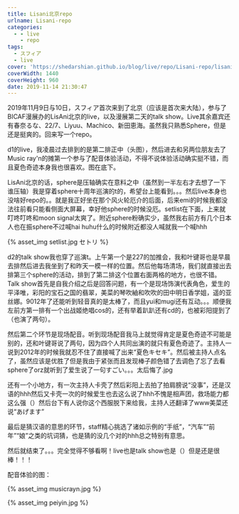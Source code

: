 ```yaml
---
title: Lisani北京repo
urlname: Lisani-repo
categories:
  - - live
    - repo
tags:
  - スフィア
  - live
cover: 'https://shedarshian.github.io/blog/live/repo/Lisani-repo/lisani.jpg'
coverWidth: 1440
coverHeight: 960
date: 2019-11-14 21:30:47
---
```


2019年11月9日与10日，スフィア首次来到了北京（应该是首次来大陆），参与了BICAF漫展办的LisAni北京的live，以及漫展第二天的talk show。Live其余嘉宾还有春奈るな、22/7、Liyuu、Machico、新田恵海。虽然我只熟悉Sphere，但是还是挺爽的。回来写一个repo。

d1的live，我凌晨过去排到的是第二排正中（头图），然后进去和另两位朋友去了Music ray'n的摊第一个参与了配音体验活动，不得不说体验活动确实挺不错，而且夏色奇迹本身我也很喜欢。图在底下。

LisAni北京的话，sphere是压轴确实在意料之中（虽然到一半左右才去想了一下谁压轴）我是穿着sphere十周年巡演的t的，希望台上能看到。。。然后live本身也没啥好repo的。。就是我正好坐在那个风火轮厄介的后面，后来emi的时候我都没法往前看只能看侧面大屏幕，幸好他sphere的时候没厄。setlist在下面，上来就叮咚叮咚和moon signal太爽了。附近sphere粉确实少，虽然我右前方有几个日本人也在振sphere不过喊hai huhu什么的时候附近都没人喊就我一个喊hhh

<!--more-->
{% asset_img setlist.jpg セトリ %}

d2的talk show我也穿了巡演t。上午第一个是227的加推会，我和叶键哥也是早晨去排然后进去我坐到了和昨天一模一样的位置。然后他每场清场，我们就直接出去排第三个sphere的活动，排到了第二排这个位置右面两格的地方，也很不错。Talk show首先是自我介绍之后是回答问题，有一个是现场饰演代表角色，爱生的平泽唯，彩阳的宝石之国的翡翠，美菜的琴吹紬和吹吹的田中明日香学姐，遥的亚丝娜。9012年了还能听到轻音真的是太棒了，而且yui和mugi还有互动。。。顺便我左前方第一排有一个出战姬绝唱cos的，还有举着趴趴还有cd的，也被彩阳提到了（也演了两句）。

然后第二个环节是现场配音。听到现场配音我马上就觉得肯定是夏色奇迹不可能是别的，还和叶键哥说了两句，因为四个人共同出演的就只有夏色奇迹了。主持人一说到2012年的时候我就忍不住了直接喊了出来“夏色キセキ”。然后被主持人点名了，虽然应该是优胜了但是我由于紧张而且发现棒子颜色错了去调色了忘了去看sphere了orz就听到了爱生说了一句すごい。。。太后悔了.jpg

还有一个小地方，有一次主持人卡壳了然后彩阳上去拍了拍肩膀说“没事”，还是汉语的hhh然后又卡壳一次的时候爱生也去这么说了hhh不愧是相声团，救场能力都这么强（）然后台下有人说你这个西服脱下来给我，主持人还翻译了www美菜还说“あげます”

最后是猜汉语的意思的环节，staff精心挑选了诸如示例的“手纸”，“汽车”“前年”“娘”之类的坑词猜，也是猜的没几个对的hhh总之特别有意思。

然后就结束了。。。完全觉得不够看啊！live也是talk show也是（）但是还是很棒！！！

配音体验的图：

{% asset_img musicrayn.jpg %}

{% asset_img peiyin.jpg %}